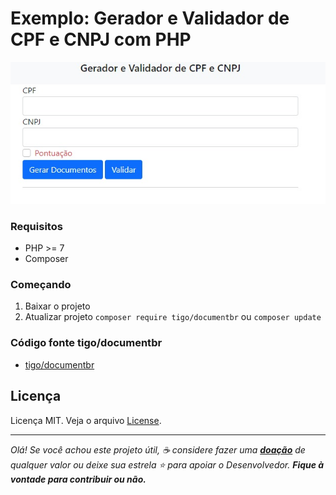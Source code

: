 # Exemplo: Gerador e Validador de CPF e CNPJ com PHP

[![example](https://github.com/tigoCaval/images/blob/main/web/geradorvalidador.jpg)](https://github.com/tigoCaval/example-documentbr)

### Requisitos

- PHP >= 7
- Composer

### Começando
1. Baixar o projeto 
2. Atualizar projeto ```composer require tigo/documentbr``` ou ```composer update```

### Código fonte tigo/documentbr

- [tigo/documentbr](https://github.com/tigoCaval/document-br)

## Licença

Licença MIT. Veja o arquivo [License](https://github.com/tigoCaval/example-documentbr/blob/main/LICENSE).

---
*Olá! Se você achou este projeto útil, :coffee: considere fazer uma **[doação](https://www.paypal.com/donate?hosted_button_id=GNFS3L3FRC9K8)** de qualquer valor ou deixe sua estrela :star: para apoiar o Desenvolvedor. **Fique à vontade para contribuir ou não.***



